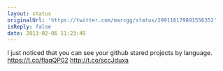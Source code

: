 ```yaml
---
layout: status
originalUrl: 'https://twitter.com/marcgg/status/299116179891556352'
isReply: false
date: 2013-02-06 11:23:49
---
```


I just noticed that you can see your github stared projects by language.  https://t.co/flaqQP02  http://t.co/sccJduxa
